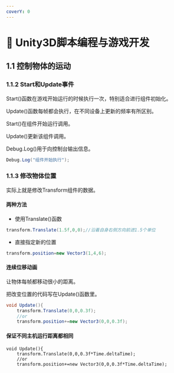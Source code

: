 ```yaml
---
coverY: 0
---
```


# 🐸 Unity3D脚本编程与游戏开发

## 1.1 控制物体的运动

### 1.1.2 Start和Update事件

Start()函数在游戏开始运行的时候执行一次，特别适合进行组件初始化。

Update()函数每帧都会执行，在不同设备上更新的频率有所区别。

Start()在组件开始运行调用。

Update()更新该组件调用。

Debug.Log()用于向控制台输出信息。

```csharp
Debug.Log("组件开始执行");
```

### 1.1.3 修改物体位置

实际上就是修改Transform组件的数据。

#### 两种方法

* 使用Translate()函数

```csharp
transform.Translate(1.5f,0,0);//沿着自身右侧方向前进1.5个单位
```

* 直接指定新的位置

```csharp
transform.position=new Vector3(1,4,6);
```

#### 连续位移动画

让物体每帧都移动很小的距离。

把改变位置的代码写在Update()函数里。

```csharp
void Update(){
    transform.Translate(0,0,0.3f);
    //or
    transform.position+=new Vector3(0,0,0.3f);
```

#### 保证不同主机运行距离都相同

```
void Update(){
    transform.Translate(0,0,0.3f*Time.deltaTime);
    //or
    transform.position+=new Vector3(0,0,0.3f*Time.deltaTime);
```
